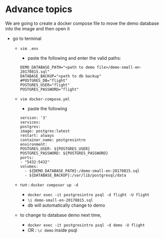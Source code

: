 # Advance topics

We are going to create a docker compose file to move the demo database into the image and 
then open it
- go to terminal 
  - `vim .env`
    - paste the following and enter the valid paths:
    ```env
    DEMO_DATABASE_PATH="<path to demo file>/demo-small-en-20170815.sql"
    DATABASE_BACKUP="<path to db backup"
    #POSTGRES_DB="flight"
    POSTGRES_USER="flight"
    POSTGRES_PASSWORD="flight"
    ```
  
  - `vim docker-compose.yml`
    - paste the following
    ```env 
    version: '3'
    services:
    postgres:
    image: postgres:latest
    restart: always  
    container_name: postgresintro
    environment:
    POSTGRES_USER: ${POSTGRES_USER}
    POSTGRES_PASSWORD: ${POSTGRES_PASSWORD}  
    ports:
    - "5432:5432"
    volumes:
      - ${DEMO_DATABASE_PATH}:/demo-small-en-20170815.sql
      - ${DATABASE_BACKUP}:/var/lib/postgresql/data
      ```
  
  - run : `docker composer up -d`
    -  `docker exec -it postgresintro psql -d flight -U flight`
    -  `\i demo-small-en-20170815.sql`
    - db will automatically change to demo

  - to change to database demo next time, 
    - `docker exec -it postgresintro psql -d demo -U flight`
    - OR : `\c demo` inside psql